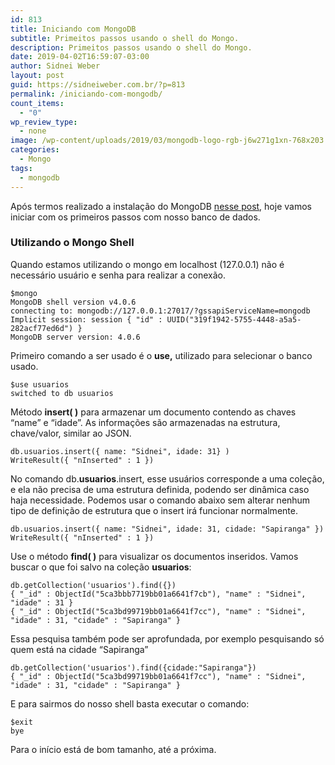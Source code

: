 ```yaml
---
id: 813
title: Iniciando com MongoDB
subtitle: Primeitos passos usando o shell do Mongo.
description: Primeitos passos usando o shell do Mongo.
date: 2019-04-02T16:59:07-03:00
author: Sidnei Weber
layout: post
guid: https://sidneiweber.com.br/?p=813
permalink: /iniciando-com-mongodb/
count_items:
  - "0"
wp_review_type:
  - none
image: /wp-content/uploads/2019/03/mongodb-logo-rgb-j6w271g1xn-768x203.jpg
categories:
  - Mongo
tags:
  - mongodb
---
```

Após termos realizado a instalação do MongoDB <a href="https://sidneiweber.com.br/2019/03/08/instalando-mongodb-community-edition-4-0-no-ubuntu/" target="_blank">nesse post</a>, hoje vamos iniciar com os primeiros passos com nosso banco de dados.

### Utilizando o Mongo Shell

Quando estamos utilizando o mongo em localhost (127.0.0.1) não é necessário usuário e senha para realizar a conexão.

```shell
$mongo
MongoDB shell version v4.0.6
connecting to: mongodb://127.0.0.1:27017/?gssapiServiceName=mongodb
Implicit session: session { "id" : UUID("319f1942-5755-4448-a5a5-282acf77ed6d") }
MongoDB server version: 4.0.6
```

Primeiro comando a ser usado é o **use,** utilizado para selecionar o banco usado.

```shell
$use usuarios
switched to db usuarios
```

Método **insert( )** para armazenar um documento contendo as chaves &#8220;name&#8221; e &#8220;idade&#8221;. As informações são armazenadas na estrutura, chave/valor, similar ao JSON.

```shell
db.usuarios.insert({ name: "Sidnei", idade: 31} )
WriteResult({ "nInserted" : 1 })
```

No comando db.**usuarios**.insert, esse usuários corresponde a uma coleção, e ela não precisa de uma estrutura definida, podendo ser dinâmica caso haja necessidade. Podemos usar o comando abaixo sem alterar nenhum tipo de definição de estrutura que o insert irá funcionar normalmente.

```shell
db.usuarios.insert({ name: "Sidnei", idade: 31, cidade: "Sapiranga" })
WriteResult({ "nInserted" : 1 })
```

Use o método **find( )** para visualizar os documentos inseridos. Vamos buscar o que foi salvo na coleção **usuarios**:

```shell
db.getCollection('usuarios').find({})
{ "_id" : ObjectId("5ca3bbb7719bb01a6641f7cb"), "name" : "Sidnei", "idade" : 31 }
{ "_id" : ObjectId("5ca3bd99719bb01a6641f7cc"), "name" : "Sidnei", "idade" : 31, "cidade" : "Sapiranga" }
```

Essa pesquisa também pode ser aprofundada, por exemplo pesquisando só quem está na cidade &#8220;Sapiranga&#8221;

```shell
db.getCollection('usuarios').find({cidade:"Sapiranga"})
{ "_id" : ObjectId("5ca3bd99719bb01a6641f7cc"), "name" : "Sidnei", "idade" : 31, "cidade" : "Sapiranga" }
```

E para sairmos do nosso shell basta executar o comando:

```shell
$exit
bye
```

Para o início está de bom tamanho, até a próxima.

